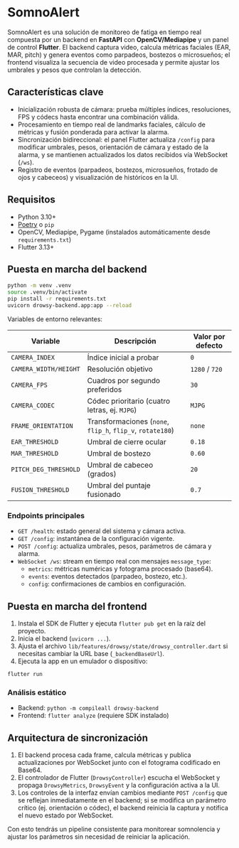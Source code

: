 # SomnoAlert

SomnoAlert es una solución de monitoreo de fatiga en tiempo real compuesta por un
backend en **FastAPI** con **OpenCV/Mediapipe** y un panel de control
**Flutter**. El backend captura video, calcula métricas faciales (EAR, MAR,
pitch) y genera eventos como parpadeos, bostezos o microsueños; el frontend
visualiza la secuencia de video procesada y permite ajustar los umbrales y
pesos que controlan la detección.

## Características clave

- Inicialización robusta de cámara: prueba múltiples índices, resoluciones,
  FPS y códecs hasta encontrar una combinación válida.
- Procesamiento en tiempo real de landmarks faciales, cálculo de métricas y
  fusión ponderada para activar la alarma.
- Sincronización bidireccional: el panel Flutter actualiza `/config` para
  modificar umbrales, pesos, orientación de cámara y estado de la alarma, y se
  mantienen actualizados los datos recibidos vía WebSocket (`/ws`).
- Registro de eventos (parpadeos, bostezos, microsueños, frotado de ojos y
  cabeceos) y visualización de históricos en la UI.

## Requisitos

- Python 3.10+
- [Poetry](https://python-poetry.org/) o `pip`
- OpenCV, Mediapipe, Pygame (instalados automáticamente desde
  `requirements.txt`)
- Flutter 3.13+

## Puesta en marcha del backend

```bash
python -m venv .venv
source .venv/bin/activate
pip install -r requirements.txt
uvicorn drowsy-backend.app:app --reload
```

Variables de entorno relevantes:

| Variable              | Descripción                                           | Valor por defecto |
| --------------------- | ----------------------------------------------------- | ----------------- |
| `CAMERA_INDEX`        | Índice inicial a probar                               | `0`               |
| `CAMERA_WIDTH/HEIGHT` | Resolución objetivo                                   | `1280` / `720`    |
| `CAMERA_FPS`          | Cuadros por segundo preferidos                        | `30`              |
| `CAMERA_CODEC`        | Códec prioritario (cuatro letras, ej. `MJPG`)         | `MJPG`            |
| `FRAME_ORIENTATION`   | Transformaciones (`none`, `flip_h`, `flip_v`, `rotate180`) | `none`      |
| `EAR_THRESHOLD`       | Umbral de cierre ocular                               | `0.18`            |
| `MAR_THRESHOLD`       | Umbral de bostezo                                     | `0.60`            |
| `PITCH_DEG_THRESHOLD` | Umbral de cabeceo (grados)                            | `20`              |
| `FUSION_THRESHOLD`    | Umbral del puntaje fusionado                          | `0.7`             |

### Endpoints principales

- `GET /health`: estado general del sistema y cámara activa.
- `GET /config`: instantánea de la configuración vigente.
- `POST /config`: actualiza umbrales, pesos, parámetros de cámara y alarma.
- `WebSocket /ws`: stream en tiempo real con mensajes `message_type`:
  - `metrics`: métricas numéricas y fotograma procesado (base64).
  - `events`: eventos detectados (parpadeo, bostezo, etc.).
  - `config`: confirmaciones de cambios en configuración.

## Puesta en marcha del frontend

1. Instala el SDK de Flutter y ejecuta `flutter pub get` en la raíz del
   proyecto.
2. Inicia el backend (`uvicorn ...`).
3. Ajusta el archivo `lib/features/drowsy/state/drowsy_controller.dart` si
   necesitas cambiar la URL base (`_backendBaseUrl`).
4. Ejecuta la app en un emulador o dispositivo:

```bash
flutter run
```

### Análisis estático

- Backend: `python -m compileall drowsy-backend`
- Frontend: `flutter analyze` (requiere SDK instalado)

## Arquitectura de sincronización

1. El backend procesa cada frame, calcula métricas y publica actualizaciones
   por WebSocket junto con el fotograma codificado en Base64.
2. El controlador de Flutter (`DrowsyController`) escucha el WebSocket y
   propaga `DrowsyMetrics`, `DrowsyEvent` y la configuración activa a la UI.
3. Los controles de la interfaz envían cambios mediante `POST /config` que se
   reflejan inmediatamente en el backend; si se modifica un parámetro crítico
   (ej. orientación o códec), el backend reinicia la captura y notifica el
   nuevo estado por WebSocket.

Con esto tendrás un pipeline consistente para monitorear somnolencia y ajustar
los parámetros sin necesidad de reiniciar la aplicación.
